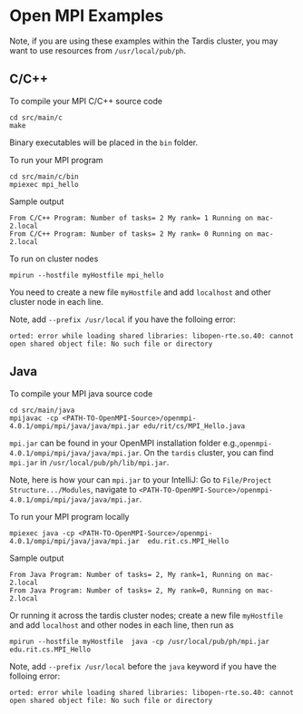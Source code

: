 # Open MPI Examples 

Note, if you are using these examples within the Tardis cluster, you may want to use resources from ```/usr/local/pub/ph```. 


## C/C++ 
To compile your MPI C/C++ source code
```
cd src/main/c
make
```
Binary executables will be placed in the ```bin``` folder.

To run your MPI program
```
cd src/main/c/bin
mpiexec mpi_hello
```

Sample output
```
From C/C++ Program: Number of tasks= 2 My rank= 1 Running on mac-2.local
From C/C++ Program: Number of tasks= 2 My rank= 0 Running on mac-2.local
```

To run on cluster nodes
```
mpirun --hostfile myHostfile mpi_hello
```
You need to create a new file ```myHostfile``` and add ```localhost``` and other cluster node in each line.


Note, add ```--prefix /usr/local``` if you have the folloing error:
```
orted: error while loading shared libraries: libopen-rte.so.40: cannot open shared object file: No such file or directory
```


## Java


To compile your MPI java source code
```
cd src/main/java
mpijavac -cp <PATH-TO-OpenMPI-Source>/openmpi-4.0.1/ompi/mpi/java/java/mpi.jar edu/rit/cs/MPI_Hello.java
```
```mpi.jar``` can be found in your OpenMPI installation folder e.g.,```openmpi-4.0.1/ompi/mpi/java/java/mpi.jar```. 
On the ```tardis``` cluster, you can find ```mpi.jar``` in  ```/usr/local/pub/ph/lib/mpi.jar```.

Note, here is how your can ```mpi.jar``` to your IntelliJ: Go to ```File/Project Structure.../Modules```, navigate to ```<PATH-TO-OpenMPI-Source>/openmpi-4.0.1/ompi/mpi/java/java/mpi.jar```.


To run your MPI program locally
```
mpiexec java -cp <PATH-TO-OpenMPI-Source>/openmpi-4.0.1/ompi/mpi/java/java/mpi.jar  edu.rit.cs.MPI_Hello
```

Sample output
```
From Java Program: Number of tasks= 2, My rank=1, Running on mac-2.local
From Java Program: Number of tasks= 2, My rank=0, Running on mac-2.local
```

Or running it across the tardis cluster nodes; create a new file ```myHostfile``` and add ```localhost``` and other nodes in each line, then run as
```
mpirun --hostfile myHostfile  java -cp /usr/local/pub/ph/mpi.jar edu.rit.cs.MPI_Hello
```

Note, add ```--prefix /usr/local``` before the ```java``` keyword if you have the folloing error:
```
orted: error while loading shared libraries: libopen-rte.so.40: cannot open shared object file: No such file or directory
```
